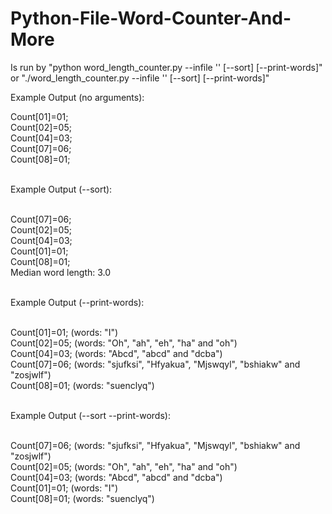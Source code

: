 # Python-File-Word-Counter-And-More

Is run by "python word_length_counter.py --infile '<filename>' [--sort] [--print-words]"
or        "./word_length_counter.py --infile '<filename>' [--sort] [--print-words]"

Example Output (no arguments):

Count[01]=01;<br>
Count[02]=05;<br>
Count[04]=03;<br>
Count[07]=06;<br>
Count[08]=01;<br><br>

Example Output (--sort):<br><br>

Count[07]=06;<br>
Count[02]=05;<br>
Count[04]=03;<br>
Count[01]=01;<br>
Count[08]=01;<br>
Median word length: 3.0<br><br>

Example Output (--print-words):<br><br>

Count[01]=01; (words: "I")<br>
Count[02]=05; (words: "Oh", "ah", "eh", "ha" and "oh")<br>
Count[04]=03; (words: "Abcd", "abcd" and "dcba")<br>
Count[07]=06; (words: "sjufksi", "Hfyakua", "Mjswqyl", "bshiakw" and "zosjwlf")<br>
Count[08]=01; (words: "suenclyq")<br><br>

Example Output (--sort --print-words):<br><br>

Count[07]=06; (words: "sjufksi", "Hfyakua", "Mjswqyl", "bshiakw" and "zosjwlf")<br>
Count[02]=05; (words: "Oh", "ah", "eh", "ha" and "oh")<br>
Count[04]=03; (words: "Abcd", "abcd" and "dcba")<br>
Count[01]=01; (words: "I")<br>
Count[08]=01; (words: "suenclyq")<br>
 <br>

